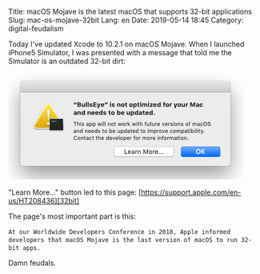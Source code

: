 Title: macOS Mojave is the latest macOS that supports 32-bit applications
Slug: mac-os-mojave-32bit
Lang: en
Date: 2019-05-14 18:45
Category: digital-feudalism

Today I've updated Xcode to 10.2.1 on macOS Mojave. When I launched iPhone5 Simulator, I was presented with a message that told me the Simulator is an outdated 32-bit dirt:

![macOS 32-bit no more][warning]

"Learn More..." button led to this page: [https://support.apple.com/en-us/HT208436][32bit]

The page's most important part is this:

```
At our Worldwide Developers Conference in 2018, Apple informed developers that macOS Mojave is the last version of macOS to run 32-bit apps.
```

Damn feudals.

[warning]: ../../img/2019-05-04_macos-32bit-no-more.png
[32bit]: https://support.apple.com/en-us/HT208436
[replacement]: yandex-music-pain-cynic-paradise-lost.html
